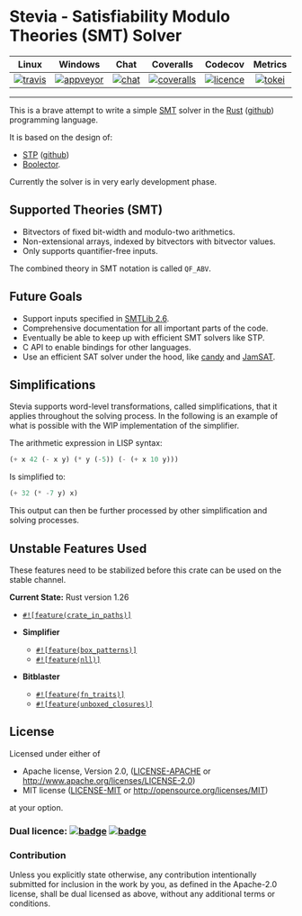 # Stevia - Satisfiability Modulo Theories (SMT) Solver

|       Linux       |       Windows       |       Chat        |      Coveralls       |      Codecov       |     Metrics      |
|:-----------------:|:-------------------:|:-----------------:|:--------------------:|:------------------:|:----------------:|
| [![travis][0]][1] | [![appveyor][2]][3] | [![chat][10]][11] | [![coveralls][4]][5] | [![licence][6]][7] | [![tokei][8]][9] |

---

This is a brave attempt to write a simple [SMT][smt-wiki] solver in the [Rust][rust-home] ([github][rust-repo]) programming language.

It is based on the design of:

- [STP][stp-home] ([github][stp-repo])
- [Boolector][boolector-home].

Currently the solver is in very early development phase.

## Supported Theories (SMT)

- Bitvectors of fixed bit-width and modulo-two arithmetics.
- Non-extensional arrays, indexed by bitvectors with bitvector values.
- Only supports quantifier-free inputs.

The combined theory in SMT notation is called `QF_ABV`.

## Future Goals

- Support inputs specified in [SMTLib 2.6][smtlib-home].
- Comprehensive documentation for all important parts of the code.
- Eventually be able to keep up with efficient SMT solvers like STP.
- C API to enable bindings for other languages.
- Use an efficient SAT solver under the hood, like [candy][candy-repo] and [JamSAT][jamsat-repo].

## Simplifications

Stevia supports word-level transformations, called simplifications, that it applies throughout the solving process.
In the following is an example of what is possible with the WIP implementation of the simplifier.

The arithmetic expression in LISP syntax:

```lisp
(+ x 42 (- x y) (* y (-5)) (- (+ x 10 y)))
```

Is simplified to:

```lisp
(+ 32 (* -7 y) x)
```

This output can then be further processed by other simplification and solving processes.

## Unstable Features Used

These features need to be stabilized before this crate can be used on the stable channel.

**Current State:** Rust version 1.26

- [`#![feature(crate_in_paths)]`][unstable_crate_in_paths]

- **Simplifier**

    - [`#![feature(box_patterns)]`][unstable_box_patterns]
    - [`#![feature(nll)]`][unstable_nll]

- **Bitblaster**

    - [`#![feature(fn_traits)]`][unstable_fn_traits]
    - [`#![feature(unboxed_closures)]`][unstable_unboxed_closures]

## License

Licensed under either of

 * Apache license, Version 2.0, ([LICENSE-APACHE](LICENSE-APACHE) or http://www.apache.org/licenses/LICENSE-2.0)
 * MIT license ([LICENSE-MIT](LICENSE-MIT) or http://opensource.org/licenses/MIT)

at your option.

### Dual licence: [![badge][license-mit-badge]](LICENSE-MIT) [![badge][license-apache-badge]](LICENSE-APACHE)

### Contribution

Unless you explicitly state otherwise, any contribution intentionally submitted
for inclusion in the work by you, as defined in the Apache-2.0 license, shall be dual licensed as above, without any
additional terms or conditions.

[0]: https://travis-ci.org/Robbepop/stevia.svg?branch=master
[1]: https://travis-ci.org/Robbepop/stevia

[2]: https://ci.appveyor.com/api/projects/status/16fc9l6rtroo4xqd?svg=true
[3]: https://ci.appveyor.com/project/Robbepop/stevia/branch/master

[4]: https://coveralls.io/repos/github/Robbepop/stevia/badge.svg?branch=master
[5]: https://coveralls.io/github/Robbepop/stevia?branch=master

[6]: https://codecov.io/gh/Robbepop/stevia/branch/master/graph/badge.svg
[7]: https://codecov.io/gh/Robbepop/stevia/branch/master

[8]: https://tokei.rs/b1/github/robbepop/stevia?category=code
[9]: https://github.com/Aaronepower/tokei#badges

[10]: https://badges.gitter.im/stevia-solver/gitter.svg
[11]: https://gitter.im/stevia-solver/Lobby?utm_source=share-link&utm_medium=link&utm_campaign=share-link

[license-mit-badge]: https://img.shields.io/badge/license-MIT-blue.svg
[license-apache-badge]: https://img.shields.io/badge/license-APACHE-orange.svg

[smt-wiki]: https://en.wikipedia.org/wiki/Satisfiability_modulo_theories
[rust-home]: https://www.rust-lang.org/
[rust-repo]: https://github.com/rust-lang/rust
[stp-home]: http://stp.github.io/
[stp-repo]: https://github.com/stp/stp
[boolector-home]: http://fmv.jku.at/boolector/
[smtlib-home]: http://smtlib.cs.uiowa.edu/index.shtml
[candy-repo]: https://github.com/Udopia/candy-kingdom
[jamsat-repo]: https://github.com/fkutzner/JamSAT

[unstable_box_patterns]: https://github.com/rust-lang/rust/issues/29641
[unstable_nll]: https://github.com/rust-lang/rust/issues/43234
[unstable_crate_in_paths]: https://github.com/rust-lang/rust/issues/44660
[unstable_fn_traits]: https://github.com/rust-lang/rust/issues/29625
[unstable_unboxed_closures]: https://github.com/rust-lang/rust/issues/29625
